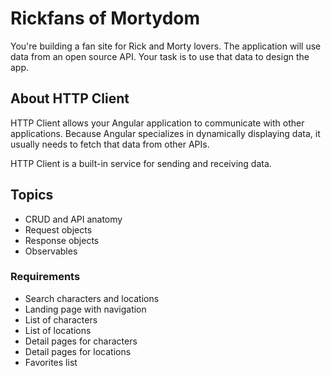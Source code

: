 # Rickfans of Mortydom

You're building a fan site for Rick and Morty lovers. The application will use data from an open source API. Your task is to use that data to design the app.

## About HTTP Client

HTTP Client allows your Angular application to communicate with other applications. Because Angular specializes in dynamically displaying data, it usually needs to fetch that data from other APIs.

HTTP Client is a built-in service for sending and receiving data.

## Topics

- CRUD and API anatomy
- Request objects
- Response objects
- Observables

### Requirements

- Search characters and locations
- Landing page with navigation
- List of characters
- List of locations
- Detail pages for characters
- Detail pages for locations
- Favorites list
